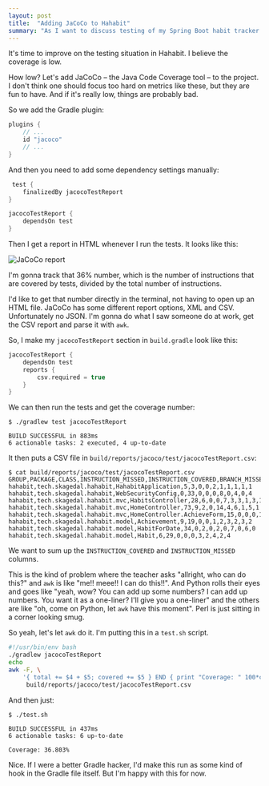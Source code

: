 ```yaml
---
layout: post
title:  "Adding JaCoCo to Hahabit"
summary: "As I want to discuss testing of my Spring Boot habit tracker app, I add the JaCoCo code coverage tool to the project and make an `awk` script to extract a relevant number."
---
```

It's time to improve on the testing situation in Hahabit. I believe the coverage is low. 

How low? Let's add JaCoCo – the Java Code Coverage tool – to the project. I don't think one should focus too hard on metrics like these, but they are fun to have. And if it's really low, things are probably bad. 

So we add the Gradle plugin:

```groovy
plugins {
    // ...
    id "jacoco"
    // ...
}
```

And then you need to add some dependency settings manually:

```groovy
 test {
    finalizedBy jacocoTestReport
}

jacocoTestReport {
    dependsOn test
}
```
Then I get a report in HTML whenever I run the tests. It looks like this:

![JaCoCo report](/images/habit-tracker/jacoco-report.png)

I'm gonna track that 36% number, which is the number of instructions that are covered by tests, divided by the total number of instructions. 

I'd like to get that number directly in the terminal, not having to open up an HTML file.  JaCoCo has some different report options, XML and CSV. Unfortunately no JSON. I'm gonna do what I saw someone do at work, get the CSV report and parse it with `awk`. 

So, I make my `jacocoTestReport` section in `build.gradle` look like this:

```groovy
jacocoTestReport {
    dependsOn test
    reports {
        csv.required = true
    }
}
```

We can then run the tests and get the coverage number:

```
$ ./gradlew test jacocoTestReport

BUILD SUCCESSFUL in 883ms
6 actionable tasks: 2 executed, 4 up-to-date
```

It then puts a CSV file in `build/reports/jacoco/test/jacocoTestReport.csv`:

```
$ cat build/reports/jacoco/test/jacocoTestReport.csv
GROUP,PACKAGE,CLASS,INSTRUCTION_MISSED,INSTRUCTION_COVERED,BRANCH_MISSED,BRANCH_COVERED,LINE_MISSED,LINE_COVERED,COMPLEXITY_MISSED,COMPLEXITY_COVERED,METHOD_MISSED,METHOD_COVERED
hahabit,tech.skagedal.hahabit,HahabitApplication,5,3,0,0,2,1,1,1,1,1
hahabit,tech.skagedal.hahabit,WebSecurityConfig,0,33,0,0,0,8,0,4,0,4
hahabit,tech.skagedal.hahabit.mvc,HabitsController,28,6,0,0,7,3,3,1,3,1
hahabit,tech.skagedal.hahabit.mvc,HomeController,73,9,2,0,14,4,6,1,5,1
hahabit,tech.skagedal.hahabit.mvc,HomeController.AchieveForm,15,0,0,0,1,0,3,0,3,0
hahabit,tech.skagedal.hahabit.model,Achievement,9,19,0,0,1,2,3,2,3,2
hahabit,tech.skagedal.hahabit.model,HabitForDate,34,0,2,0,2,0,7,0,6,0
hahabit,tech.skagedal.hahabit.model,Habit,6,29,0,0,0,3,2,4,2,4
```

We want to sum up the `INSTRUCTION_COVERED` and `INSTRUCTION_MISSED` columns. 

This is the kind of problem where the teacher asks "allright, who can do this?" and `awk` is like "me!! meee!! I can do this!!". And Python rolls their eyes and goes like "yeah, wow? You can add up some numbers? I can add up numbers. You want it as a one-liner? I'll give you a one-liner" and the others are like "oh, come on Python, let `awk` have this moment". Perl is just sitting in a corner looking smug. 

So yeah, let's let `awk` do it. I'm putting this in a `test.sh` script. 

```bash
#!/usr/bin/env bash
./gradlew jacocoTestReport
echo
awk -F, \
    '{ total += $4 + $5; covered += $5 } END { print "Coverage: " 100*covered/total "%" }' \
     build/reports/jacoco/test/jacocoTestReport.csv
```

And then just:

```
$ ./test.sh

BUILD SUCCESSFUL in 437ms
6 actionable tasks: 6 up-to-date

Coverage: 36.803%
```

Nice. If I were a better Gradle hacker, I'd make this run as some kind of hook in the Gradle file itself. But I'm happy with this for now. 

